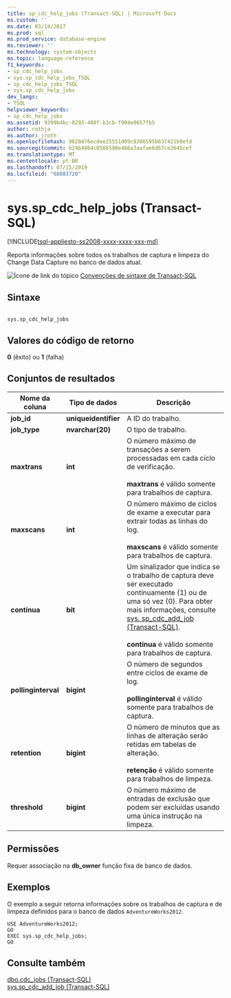 ```yaml
---
title: sp_cdc_help_jobs (Transact-SQL) | Microsoft Docs
ms.custom: ''
ms.date: 03/14/2017
ms.prod: sql
ms.prod_service: database-engine
ms.reviewer: ''
ms.technology: system-objects
ms.topic: language-reference
f1_keywords:
- sp_cdc_help_jobs
- sys.sp_cdc_help_jobs_TSQL
- sp_cdc_help_jobs_TSQL
- sys.sp_cdc_help_jobs
dev_langs:
- TSQL
helpviewer_keywords:
- sp_cdc_help_jobs
ms.assetid: 9399b4bc-8293-408f-b3cb-f904e0657fb5
author: rothja
ms.author: jroth
ms.openlocfilehash: 9820476ecdee25551d09c8206595b637421b9efd
ms.sourcegitcommit: b2464064c0566590e486a3aafae6d67ce2645cef
ms.translationtype: MT
ms.contentlocale: pt-BR
ms.lasthandoff: 07/15/2019
ms.locfileid: "68083720"
---
```

# <a name="sysspcdchelpjobs-transact-sql"></a>sys.sp_cdc_help_jobs (Transact-SQL)
[!INCLUDE[tsql-appliesto-ss2008-xxxx-xxxx-xxx-md](../../includes/tsql-appliesto-ss2008-xxxx-xxxx-xxx-md.md)]

  Reporta informações sobre todos os trabalhos de captura e limpeza do Change Data Capture no banco de dados atual.  
  
 ![Ícone de link do tópico](../../database-engine/configure-windows/media/topic-link.gif "Ícone de link do tópico") [Convenções de sintaxe de Transact-SQL](../../t-sql/language-elements/transact-sql-syntax-conventions-transact-sql.md)  
  
## <a name="syntax"></a>Sintaxe  
  
```  
  
sys.sp_cdc_help_jobs  
```  
  
## <a name="return-code-values"></a>Valores do código de retorno  
 **0** (êxito) ou **1** (falha)  
  
## <a name="result-sets"></a>Conjuntos de resultados  
  
|Nome da coluna|Tipo de dados|Descrição|  
|-----------------|---------------|-----------------|  
|**job_id**|**uniqueidentifier**|A ID do trabalho.|  
|**job_type**|**nvarchar(20)**|O tipo de trabalho.|  
|**maxtrans**|**int**|O número máximo de transações a serem processadas em cada ciclo de verificação.<br /><br /> **maxtrans** é válido somente para trabalhos de captura.|  
|**maxscans**|**int**|O número máximo de ciclos de exame a executar para extrair todas as linhas do log.<br /><br /> **maxscans** é válido somente para trabalhos de captura.|  
|**contínua**|**bit**|Um sinalizador que indica se o trabalho de captura deve ser executado continuamente (1) ou de uma só vez (0). Para obter mais informações, consulte [sys. sp_cdc_add_job &#40;Transact-SQL&#41;](../../relational-databases/system-stored-procedures/sys-sp-cdc-add-job-transact-sql.md).<br /><br /> **contínua** é válido somente para trabalhos de captura.|  
|**pollinginterval**|**bigint**|O número de segundos entre ciclos de exame de log.<br /><br /> **pollinginterval** é válido somente para trabalhos de captura.|  
|**retention**|**bigint**|O número de minutos que as linhas de alteração serão retidas em tabelas de alteração.<br /><br /> **retenção** é válido somente para trabalhos de limpeza.|  
|**threshold**|**bigint**|O número máximo de entradas de exclusão que podem ser excluídas usando uma única instrução na limpeza.|  
  
## <a name="permissions"></a>Permissões  
 Requer associação na **db_owner** função fixa de banco de dados.  
  
## <a name="examples"></a>Exemplos  
 O exemplo a seguir retorna informações sobre os trabalhos de captura e de limpeza definidos para o banco de dados `AdventureWorks2012`.  
  
```  
USE AdventureWorks2012;  
GO  
EXEC sys.sp_cdc_help_jobs;  
GO  
```  
  
## <a name="see-also"></a>Consulte também  
 [dbo.cdc_jobs &#40;Transact-SQL&#41;](../../relational-databases/system-tables/dbo-cdc-jobs-transact-sql.md)   
 [sys.sp_cdc_add_job &#40;Transact-SQL&#41;](../../relational-databases/system-stored-procedures/sys-sp-cdc-add-job-transact-sql.md)  
  
  
